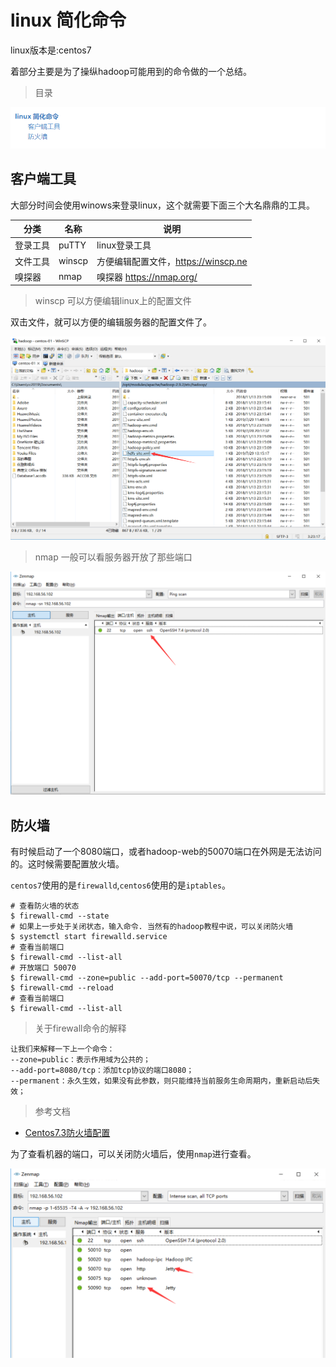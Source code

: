 # linux 简化命令

linux版本是:centos7

着部分主要是为了操纵hadoop可能用到的命令做的一个总结。

> 目录

![alt](imgs/menu-linux-mini.png)



## 客户端工具

大部分时间会使用winows来登录linux，这个就需要下面三个大名鼎鼎的工具。

| 分类     | 名称   | 说明                                |
| -------- | ------ | ----------------------------------- |
| 登录工具 | puTTY  | linux登录工具                       |
| 文件工具 | winscp | 方便编辑配置文件，https://winscp.ne |
| 嗅探器   | nmap   | 嗅探器 https://nmap.org/            |

> winscp 可以方便编辑linux上的配置文件

双击文件，就可以方便的编辑服务器的配置文件了。

![art](imgs/linux-mini-winscp.png)



> nmap 一般可以看服务器开放了那些端口

![alt](imgs/linux-mini-nmap.png)



##  防火墙

有时候启动了一个8080端口，或者hadoop-web的50070端口在外网是无法访问的。这时候需要配置放火墙。

`centos7`使用的是`firewalld`,`centos6`使用的是`iptables`。


```shell
# 查看防火墙的状态
$ firewall-cmd --state
# 如果上一步处于关闭状态，输入命令. 当然有的hadoop教程中说，可以关闭防火墙
$ systemctl start firewalld.service
# 查看当前端口
$ firewall-cmd --list-all
# 开放端口 50070
$ firewall-cmd --zone=public --add-port=50070/tcp --permanent
$ firewall-cmd --reload
# 查看当前端口
$ firewall-cmd --list-all
```


> 关于firewall命令的解释

```
让我们来解释一下上一个命令：
--zone=public：表示作用域为公共的；
--add-port=8080/tcp：添加tcp协议的端口8080；
--permanent：永久生效，如果没有此参数，则只能维持当前服务生命周期内，重新启动后失效；
```

> 参考文档

* [Centos7.3防火墙配置](https://www.cnblogs.com/xxoome/p/7115614.html)

为了查看机器的端口，可以关闭防火墙后，使用`nmap`进行查看。

![alt](imgs/hadoop-system-ports.png)



